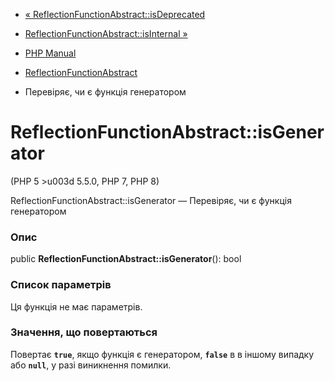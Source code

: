 - [«
ReflectionFunctionAbstract::isDeprecated](reflectionfunctionabstract.isdeprecated.md)
- [ReflectionFunctionAbstract::isInternal
»](reflectionfunctionabstract.isinternal.md)

- [PHP Manual](index.md)
- [ReflectionFunctionAbstract](class.reflectionfunctionabstract.md)
- Перевіряє, чи є функція генератором

# ReflectionFunctionAbstract::isGenerator

(PHP 5 \>u003d 5.5.0, PHP 7, PHP 8)

ReflectionFunctionAbstract::isGenerator — Перевіряє, чи є функція
генератором

### Опис

public **ReflectionFunctionAbstract::isGenerator**(): bool

### Список параметрів

Ця функція не має параметрів.

### Значення, що повертаються

Повертає **`true`**, якщо функція є генератором, **`false`** в
в іншому випадку або **`null`**, у разі виникнення помилки.
